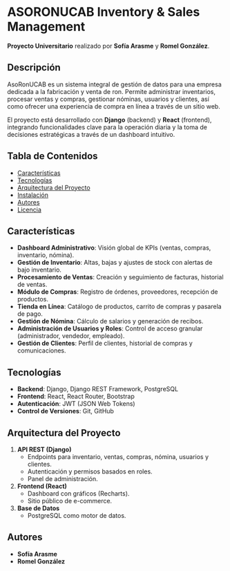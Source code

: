 # ASORONUCAB Inventory & Sales Management

**Proyecto Universitario** realizado por **Sofía Arasme** y **Romel González**.

## Descripción
AsoRonUCAB es un sistema integral de gestión de datos para una empresa dedicada a la fabricación y venta de ron. Permite administrar inventarios, procesar ventas y compras, gestionar nóminas, usuarios y clientes, así como ofrecer una experiencia de compra en línea a través de un sitio web.

El proyecto está desarrollado con **Django** (backend) y **React** (frontend), integrando funcionalidades clave para la operación diaria y la toma de decisiones estratégicas a través de un dashboard intuitivo.

## Tabla de Contenidos

- [Características](#características)
- [Tecnologías](#tecnologías)
- [Arquitectura del Proyecto](#arquitectura-del-proyecto)
- [Instalación](#instalación)
- [Autores](#autores)
- [Licencia](#licencia)

## Características

- **Dashboard Administrativo**: Visión global de KPIs (ventas, compras, inventario, nómina).
- **Gestión de Inventario**: Altas, bajas y ajustes de stock con alertas de bajo inventario.
- **Procesamiento de Ventas**: Creación y seguimiento de facturas, historial de ventas.
- **Módulo de Compras**: Registro de órdenes, proveedores, recepción de productos.
- **Tienda en Línea**: Catálogo de productos, carrito de compras y pasarela de pago.
- **Gestión de Nómina**: Cálculo de salarios y generación de recibos.
- **Administración de Usuarios y Roles**: Control de acceso granular (administrador, vendedor, empleado).
- **Gestión de Clientes**: Perfil de clientes, historial de compras y comunicaciones.

## Tecnologías

- **Backend**: Django, Django REST Framework, PostgreSQL
- **Frontend**: React, React Router, Bootstrap
- **Autenticación**: JWT (JSON Web Tokens)
- **Control de Versiones**: Git, GitHub

## Arquitectura del Proyecto

1. **API REST (Django)**
   - Endpoints para inventario, ventas, compras, nómina, usuarios y clientes.
   - Autenticación y permisos basados en roles.
   - Panel de administración.
2. **Frontend (React)**
   - Dashboard con gráficos (Recharts).
   - Sitio público de e-commerce.
3. **Base de Datos**
   - PostgreSQL como motor de datos.

## Autores
- **Sofía Arasme**
- **Romel González**